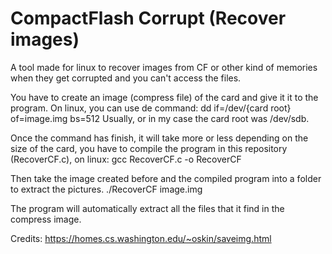 # CompactFlash Corrupt (Recover images)

A tool made for linux to recover images from CF or other kind of memories when they get corrupted and you can't access the files.

You have to create an image (compress file) of the card and give it it to the program.
On linux, you can use de command: dd if=/dev/{card root} of=image.img bs=512
Usually, or in my case the card root was /dev/sdb.

Once the command has finish, it will take more or less depending on the size of the card, you have to compile the program in this repository (RecoverCF.c),
on linux: gcc RecoverCF.c -o RecoverCF

Then take the image created before and the compiled program into a folder to extract the pictures.
./RecoverCF image.img

The program will automatically extract all the files that it find in the compress image.

Credits: https://homes.cs.washington.edu/~oskin/saveimg.html
